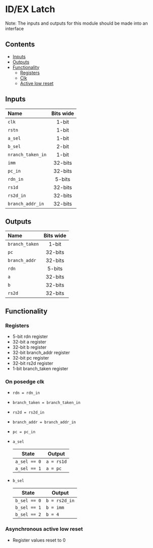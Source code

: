# ID/EX Latch #
Note: The inputs and outputs for this module should be made into an interface

## Contents
* [Inputs](#inputs)
* [Outputs](#outputs)
* [Functionality](#functionality)
  * [Registers](#registers)
  * [Clk](#on-posedge-clk)
  * [Active low reset](#asynchronous-active-low-reset)

## Inputs
|Name|Bits wide|
|:---|:---:|
|```clk```|1-bit|
|```rstn```|1-bit|
|```a_sel```|1-bit|
|```b_sel```|2-bit|
|```nranch_taken_in```|1-bit|
|```imm```|32-bits|
|```pc_in```|32-bits|
|```rdn_in```|5-bits|
|```rs1d```|32-bits|
|```rs2d_in```|32-bits|
|```branch_addr_in```|32-bits|

## Outputs
|Name|Bits wide|
|:---|:---:|
|```branch_taken```|1-bit|
|```pc```|32-bits|
|```branch_addr```|32-bits|
|```rdn```|5-bits|
|```a```|32-bits|
|```b```|32-bits|
|```rs2d```|32-bits|




## Functionality
### Registers
  - 5-bit rdn register
  - 32-bit a register
  - 32-bit b register
  - 32-bit branch_addr register
  - 32-bit pc register
  - 32-bit rs2d register
  - 1-bit branch_taken register
### On posedge clk
  - ```rdn = rdn_in```
  - ```branch_taken = branch_taken_in```
  - ```rs2d = rs2d_in```
  - ```branch_addr = branch_addr_in```
  - ```pc = pc_in```
  - ```a_sel```

    |State|Output|
    |---|---|
    |```a_sel == 0```|```a = rs1d```|
    |```a_sel == 1```|```a = pc```|
  - ```b_sel```

    |State|Output|
    |---|---|
    |```b_sel == 0```|```b = rs2d_in```|
    |```b_sel == 1```|```b = imm```|
    |```b_sel == 2```|```b = 4```|

### Asynchronous active low reset
  - Register values reset to 0
